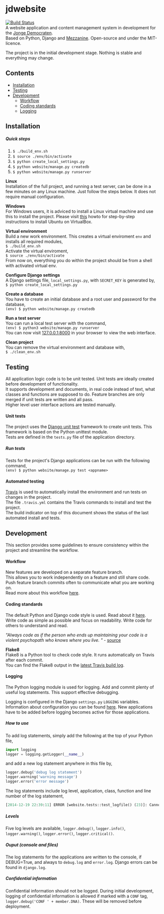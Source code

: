 jdwebsite
=======
[![Build Status](https://travis-ci.org/jonge-democraten/website.svg?branch=master)](https://travis-ci.org/jonge-democraten/website)  
A website application and content management system in development for the [Jonge Democraten](http://jongedemocraten.nl/).  
Based on Python, Django and [Mezzanine](http://mezzanine.jupo.org/). Open-source and under the MIT-licence. 

The project is in the initial development stage. Nothing is stable and everything may change. 

## Contents

- [Installation](#installation)
- [Testing](#testing)
- [Development](#development)
  - [Workflow](#workflow)
  - [Coding standards](#coding-standards)
  - [Logging](#workflow)

## Installation

##### Quick steps
1. `$ ./build_env.sh`
1. `$ source ./env/bin/activate`  
1. `$ python create_local_settings.py`
1. `$ python website/manage.py createdb`
1. `$ python website/manage.py runserver`  

**Linux**  
Installation of the full project, and running a test server, can be done in a few minutes on any Linux machine. Just follow the steps below. It does not require manual configuration.

**Windows**  
For Windows users, it is adviced to install a Linux virtual machine and use this to install the project. Please visit [this](http://www.wikihow.com/Install-Ubuntu-on-VirtualBox) howto for step-by-step instructions to install Ubuntu on VirtualBox. 

**Virtual environment**  
Build a new work environment. This creates a virtual enviroment `env` and installs all required modules,  
`$ ./build_env.sh`  
Activate the virtual enviroment,  
`$ source ./env/bin/activate`  
From now on, everything you do within the project should be from a shell with activated virtual env.

**Configure Django settings**  
A Django settings file, `local_settings.py`, with `SECRET_KEY` is generated by,  
`$ python create_local_settings.py`  

**Create a database**  
You have to create an initial database and a root user and password for the database,  
`(env) $ python website/manage.py createdb`

**Run a test server**  
You can run a local test server with the command,  
`(env) $ python3 website/manage.py runserver`  
You can now visit [127.0.0.1:8000](http://127.0.0.1:8000) in your browser to view the web interface.

**Clean project**  
You can remove the virtual environment and database with,  
`$ ./clean_env.sh`


## Testing 
All application logic code is to be unit tested. Unit tests are ideally created before development of functionality.  
It supports development and documents, in real code instead of text, what classes and functions are supposed to do.
Feature branches are only merged if unit tests are written and all pass.  
Higher level user interface actions are tested manually. 

#### Unit tests
The project uses the [Django unit test](https://docs.djangoproject.com/en/dev/topics/testing/overview/) framework to create unit tests. 
This framework is based on the Python unittest module.  
Tests are defined in the `tests.py` file of the application directory. 

##### Run tests
Tests for the project's Django applications can be run with the following command,  
`(env) $ python website/manage.py test <appname>`

#### Automated testing
[Travis](https://travis-ci.org/jonge-democraten/website) is used to automatically install the environment and run tests on changes in the project.  
The file `.travis.yml` contains the Travis commands to install and test the project.  
The build indicator on top of this document shows the status of the last automated install and tests.


## Development
This section provides some guidelines to ensure consistency within the project and streamline the workflow.  

#### Workflow
New features are developed on a separate feature branch.  
This allows you to work independently on a feature and still share code. Push feature branch commits often to communicate what you are working on.  
Read more about this workflow [here](https://www.atlassian.com/git/tutorials/comparing-workflows/feature-branch-workflow).

#### Coding standards
The default Python and Django code style is used. Read about it [here](https://docs.djangoproject.com/en/dev/internals/contributing/writing-code/coding-style/).  
Write code as simple as possible and focus on readability. Write code for others to understand and read.

*"Always code as if the person who ends up maintaining your code is a violent psychopath who knows where you live. "* - [source](http://c2.com/cgi/wiki?CodeForTheMaintainer)

**Flake8**  
Flake8 is a Python tool to check code style. It runs automatically on Travis after each commit.  
You can find the Flake8 output in the [latest Travis build log](https://travis-ci.org/jonge-democraten/website).

#### Logging
The Python logging module is used for logging. Add and commit plenty of useful log statements. This support effective debugging. 

Logging is configured in the Django `settings.py` `LOGGING` variables. Information about configuration you can be found [here](https://docs.djangoproject.com/en/1.7/topics/logging/). New applications have to be added before logging becomes active for those applications. 

##### How to use
To add log statements, simply add the following at the top of your Python file,
```python
import logging
logger = logging.getLogger(__name__)
```
and add a new log statement anywhere in this file by,
```python
logger.debug('debug log statement')
logger.warning('warning message')
logger.error('error message')
```
The log statements include log level, application, class, function and line number of the log statement,
```python
[2014-12-19 22:39:11] ERROR [website.tests::test_logfile() (23)]: Cannot find anything here.
```
##### Levels
Five log levels are available, `logger.debug()`, `logger.info()`, `logger.warning()`, `logger.error()`, `logger.critical()`. 

##### Ouput (console and files)
The log statements for the applications are written to the console, if DEBUG=True, and always to `debug.log` and `error.log`. Django errors can be found in `django.log`.

##### Confidential information 
Confidential information should not be logged. During initial development, logging of confidential information is allowed if marked with a `CONF` tag, `logger.debug('CONF ' + member.DNA)`. These will be removed before deployment. 

